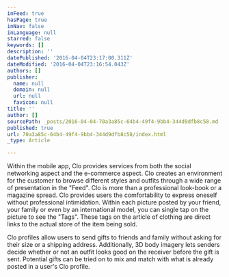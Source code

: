 ```yaml
---
inFeed: true
hasPage: true
inNav: false
inLanguage: null
starred: false
keywords: []
description: ''
datePublished: '2016-04-04T23:17:00.311Z'
dateModified: '2016-04-04T23:16:54.043Z'
authors: []
publisher:
  name: null
  domain: null
  url: null
  favicon: null
title: ''
author: []
sourcePath: _posts/2016-04-04-70a3a85c-64b4-49f4-9bb4-344d9dfb8c58.md
published: true
url: 70a3a85c-64b4-49f4-9bb4-344d9dfb8c58/index.html
_type: Article

---
```

Within the mobile app, Clo provides services from both the social networking aspect and the e-commerce aspect. Clo creates an environment for the customer to browse different styles and outfits through a wide range of presentation in the "Feed". Clo is more than a professional look-book or a magazine spread. Clo provides users the comfortability to express oneself without professional intimidation. Within each picture posted by your friend, your family or even by an international model, you can single tap on the picture to see the "Tags". These tags on the article of clothing are direct links to the actual store of the item being sold.

Clo profiles allow users to send gifts to friends and family without asking for their size or a shipping address. Additionally, 3D body imagery lets senders decide whether or not an outfit looks good on the receiver before the gift is sent. Potential gifts can be tried on to mix and match with what is already posted in a user's Clo profile.
